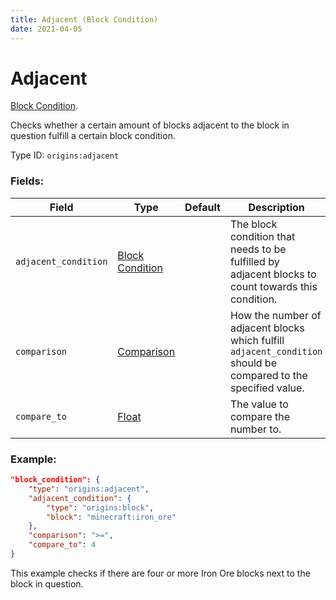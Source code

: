 ```yaml
---
title: Adjacent (Block Condition)
date: 2021-04-05
---
```

# Adjacent

[Block Condition](../block_conditions.md).

Checks whether a certain amount of blocks adjacent to the block in question fulfill a certain block condition.

Type ID: `origins:adjacent`

### Fields:

Field  | Type | Default | Description
-------|------|---------|-------------
`adjacent_condition` | [Block Condition](../block_conditions.md) | | The block condition that needs to be fulfilled by adjacent blocks to count towards this condition.
`comparison` | [Comparison](../data_types/comparison.md) | |  How the number of adjacent blocks which fulfill `adjacent_condition` should be compared to the specified value.
`compare_to` | [Float](../data_types/float.md) | | The value to compare the number to.

### Example:
```json
"block_condition": {
    "type": "origins:adjacent",
    "adjacent_condition": {
        "type": "origins:block",
        "block": "minecraft:iron_ore"
    },
    "comparison": ">=",
    "compare_to": 4
}
```
This example checks if there are four or more Iron Ore blocks next to the block in question.
